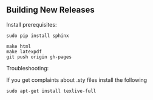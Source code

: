 Building New Releases
---------------------

Install prerequisites:

```
sudo pip install sphinx
```

```
make html
make latexpdf
git push origin gh-pages
```

Troubleshooting:

If you get complaints about .sty files install the following

```
sudo apt-get install texlive-full
```
